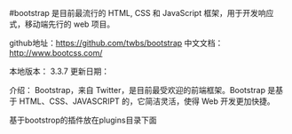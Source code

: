 #bootstrap 
	是目前最流行的 HTML, CSS 和 JavaScript 框架，用于开发响应式，移动端先行的 web 项目。

github地址：https://github.com/twbs/bootstrap
中文文档：http://www.bootcss.com/

本地版本： 3.3.7
更新日期：

介绍：
  Bootstrap，来自 Twitter，是目前最受欢迎的前端框架。Bootstrap 是基于 HTML、CSS、JAVASCRIPT 的，它简洁灵活，使得 Web 开发更加快捷。


  基于bootstrop的插件放在plugins目录下面
